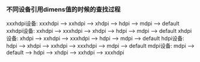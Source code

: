 ### 不同设备引用dimens值的时候的查找过程

xxxhdpi设备: xxxhdpi --> xxhdpi --> xhdpi --> hdpi --> mdpi --> default
xxhdpi设备: xxhdpi --> xxxhdpi --> xhdpi --> hdpi --> mdpi --> default
xhdpi设备: xhdpi --> xxhdpi --> xxxhdpi --> hdpi --> mdpi --> default
hdpi设备: hdpi --> xhdpi --> xxhdpi --> xxxhdpi --> mdpi --> default
mdpi设备: mdpi --> default --> hdpi --> xhdpi --> xxhdpi --> xxxhdpi